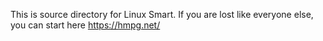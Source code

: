This is source directory for Linux Smart. If you are lost like everyone else, you can start here https://hmpg.net/
